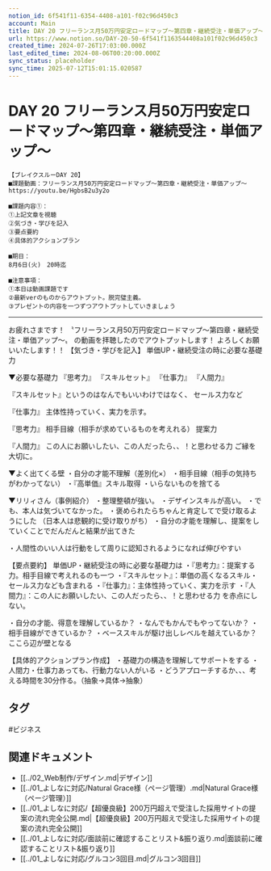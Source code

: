 ```yaml
---
notion_id: 6f541f11-6354-4408-a101-f02c96d450c3
account: Main
title: DAY 20 フリーランス月50万円安定ロードマップ〜第四章・継続受注・単価アップ〜
url: https://www.notion.so/DAY-20-50-6f541f1163544408a101f02c96d450c3
created_time: 2024-07-26T17:03:00.000Z
last_edited_time: 2024-08-06T00:20:00.000Z
sync_status: placeholder
sync_time: 2025-07-12T15:01:15.020587
---
```

# DAY 20 フリーランス月50万円安定ロードマップ〜第四章・継続受注・単価アップ〜

```plain text
【ブレイクスルーDAY 20】
■課題動画：フリーランス月50万円安定ロードマップ〜第四章・継続受注・単価アップ〜
https://youtu.be/HgbsB2u3y2o

■課題内容①：
①上記文章を視聴
②気づき・学びを記入
③要点要約
④具体的アクションプラン

■期日：
8月6日(火)　20時迄

■注意事項：
①本日は動画課題です
②最新verのものからアウトプット。脱完璧主義。
③プレゼントの内容を一つずつアウトプットしていきましょう
```
---
お疲れさまです！
〝フリーランス月50万円安定ロードマップ〜第四章・継続受注・単価アップ〜〟
の動画を拝聴したのでアウトプットします！
よろしくお願いいたします！！
【気づき・学びを記入】
単価UP・継続受注の時に必要な基礎力

▼必要な基礎力
『思考力』
『スキルセット』
『仕事力』
『人間力』

『スキルセット』というのはなんでもいいわけではなく、
セールス力など

『仕事力』
主体性持っていく、実力を示す。

『思考力』
相手目線（相手が求めているものを考えれる）
提案力

『人間力』
この人にお願いしたい、この人だったら、、！と思わせる力
ご縁を大切に。

▼よく出てくる壁
・自分の才能不理解（差別化×）
・相手目線（相手の気持ちがわかってない）
・『高単価』スキル取得
・いらないものを捨てる

▼リリィさん（事例紹介）
・整理整頓が強い。
・デザインスキルが高い。
・でも、本人は気づいてなかった。
・褒められたらちゃんと肯定してで受け取るようにした
（日本人は悲観的に受け取りがち）
・自分の才能を理解し、提案をしていくことでだんだんと結果が出てきた

・人間性のいい人は行動をして周りに認知されるようになれば伸びやすい


【要点要約】
単価UP・継続受注の時に必要な基礎力は
・『思考力』：提案する力。相手目線で考えれるのも一つ
・『スキルセット』：単価の高くなるスキル・セールス力なども含まれる
・『仕事力』：主体性持っていく、実力を示す
・『人間力』：この人にお願いしたい、この人だったら、、！と思わせる力
を赤点にしない。

・自分の才能、得意を理解しているか？
・なんでもかんでもやってないか？
・相手目線ができているか？
・ベーススキルが駆け出しレベルを越えているか？
ここら辺が壁となる

【具体的アクションプラン作成】
・基礎力の構造を理解してサポートをする
・人間力・仕事力あっても、行動力ない人がいる
・どうアプローチするか、、、考える時間を30分作る。（抽象→具体→抽象）

## タグ

#ビジネス 

## 関連ドキュメント

- [[../02_Web制作/デザイン.md|デザイン]]
- [[../01_よしなに対応/Natural Grace様（ページ管理）.md|Natural Grace様（ページ管理）]]
- [[../01_よしなに対応/【超優良級】200万円超えで受注した採用サイトの提案の流れ完全公開.md|【超優良級】200万円超えで受注した採用サイトの提案の流れ完全公開]]
- [[../01_よしなに対応/面談前に確認することリスト&振り返り.md|面談前に確認することリスト&振り返り]]
- [[../01_よしなに対応/グルコン3回目.md|グルコン3回目]]

